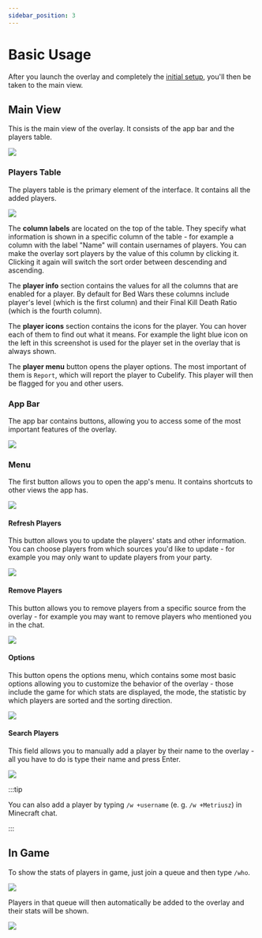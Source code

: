 ```yaml
---
sidebar_position: 3
---
```


# Basic Usage

After you launch the overlay and completely the [initial setup](./initial-setup.md), you'll then be taken to the
main view.

## Main View

This is the main view of the overlay. It consists of the app bar and the players table.

![](/img/docs/overlay/getting-started/basic-usage/home.png)

### Players Table

The players table is the primary element of the interface. It contains all the added players.

![](/img/docs/overlay/getting-started/basic-usage/players-table.png)

The **column labels** are located on the top of the table. They specify what information is shown in a specific column
of the table - for example a column with the label "Name" will contain usernames of players. You can make the
overlay sort players by the value of this column by clicking it. Clicking it again will switch the sort order
between descending and ascending.

The **player info** section contains the values for all the columns that are enabled for a player. By default for Bed
Wars these columns include player's level (which is the first column) and their Final Kill Death Ratio (which is the
fourth column).

The **player icons** section contains the icons for the player. You can hover each of them to find out what it means.
For example the light blue icon on the left in this screenshot is used for the player set in the overlay that is
always shown.

The **player menu** button opens the player options. The most important of them is `Report`, which will report the
player to Cubelify. This player will then be flagged for you and other users.

### App Bar

The app bar contains buttons, allowing you to access some of the most important features of the overlay.

![](/img/docs/overlay/getting-started/basic-usage/app-bar.png)

### Menu

The first button allows you to open the app's menu. It contains shortcuts to other views the app has.

![](/img/docs/overlay/getting-started/basic-usage/menu.png)

#### Refresh Players

This button allows you to update the players' stats and other information. You can choose players from which sources
you'd like to update - for example you may only want to update players from your party.

![](/img/docs/overlay/getting-started/basic-usage/refresh-players.png)

#### Remove Players

This button allows you to remove players from a specific source from the overlay - for example you may want to
remove players who mentioned you in the chat.

![](/img/docs/overlay/getting-started/basic-usage/remove-players.png)

#### Options

This button opens the options menu, which contains some most basic options allowing you to customize the behavior of
the overlay - those include the game for which stats are displayed, the mode, the statistic by which players are
sorted and the sorting direction.

![](/img/docs/overlay/getting-started/basic-usage/options.png)

#### Search Players

This field allows you to manually add a player by their name to the overlay - all you have to do is type their name
and press Enter.

![](/img/docs/overlay/getting-started/basic-usage/search-players.png)

:::tip

You can also add a player by typing `/w +username` (e. g. `/w +Metriusz`) in Minecraft chat.

:::

## In Game

To show the stats of players in game, just join a queue and then type `/who`.

![](/img/docs/overlay/getting-started/basic-usage/who.png)

Players in that queue will then automatically be added to the overlay and their stats will be shown.

![](/img/docs/overlay/getting-started/basic-usage/in-game.png)
